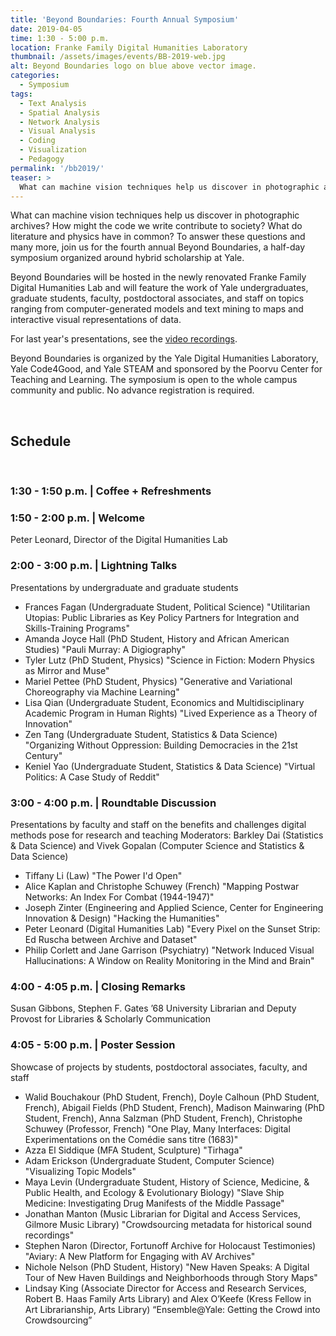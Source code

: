 ```yaml
---
title: 'Beyond Boundaries: Fourth Annual Symposium'
date: 2019-04-05
time: 1:30 - 5:00 p.m.
location: Franke Family Digital Humanities Laboratory
thumbnail: /assets/images/events/BB-2019-web.jpg
alt: Beyond Boundaries logo on blue above vector image.
categories:
  - Symposium
tags:
  - Text Analysis
  - Spatial Analysis
  - Network Analysis
  - Visual Analysis
  - Coding
  - Visualization
  - Pedagogy
permalink: '/bb2019/'
teaser: >
  What can machine vision techniques help us discover in photographic archives? How might the code we write contribute to society? What do literature and physics have in common? For these questions and many more, join us for the fourth annual Beyond Boundaries symposium, a half-day event organized around hybrid scholarship at Yale.
---
```

What can machine vision techniques help us discover in photographic archives? How might the code we write contribute to society? What do literature and physics have in common? To answer these questions and many more, join us for the fourth annual Beyond Boundaries, a half-day symposium organized around hybrid scholarship at Yale.

Beyond Boundaries will be hosted in the newly renovated Franke Family Digital Humanities Lab and will feature the work of Yale undergraduates, graduate students, faculty, postdoctoral associates, and staff on topics ranging from computer-generated
models and text mining to maps and interactive visual representations of data.

For last year's presentations, see the <a href='https://www.youtube.com/watch?v=IL3N4DAbcaA' target='_blank'>video recordings</a>.

Beyond Boundaries is organized by the Yale Digital Humanities Laboratory, Yale Code4Good, and Yale STEAM and sponsored by the Poorvu Center for Teaching and Learning. The symposium is open to the whole campus community and public. No advance registration is required.

<br />

## Schedule  
<br />

### 1:30 - 1:50 p.m. | Coffee + Refreshments

### 1:50 - 2:00 p.m. | Welcome
Peter Leonard, Director of the Digital Humanities Lab

### 2:00 - 3:00 p.m. | Lightning Talks
Presentations by undergraduate and graduate students
- Frances Fagan (Undergraduate Student, Political Science) "Utilitarian Utopias: Public Libraries as Key Policy Partners for Integration and Skills-Training Programs"
- Amanda Joyce Hall (PhD Student, History and African American Studies) "Pauli Murray: A Digiography"
- Tyler Lutz (PhD Student, Physics) "Science in Fiction: Modern Physics as Mirror and Muse"
- Mariel Pettee (PhD Student, Physics) "Generative and Variational Choreography via Machine Learning"
- Lisa Qian (Undergraduate Student, Economics and Multidisciplinary Academic Program in Human Rights) "Lived Experience as a Theory of Innovation"
- Zen Tang (Undergraduate Student, Statistics & Data Science) "Organizing Without Oppression: Building Democracies in the 21st Century"
- Keniel Yao (Undergraduate Student, Statistics & Data Science) "Virtual Politics: A Case Study of Reddit"

### 3:00 - 4:00 p.m. | Roundtable Discussion
Presentations by faculty and staff on the benefits and challenges digital methods pose for research and teaching
Moderators: Barkley Dai (Statistics & Data Science) and Vivek Gopalan (Computer Science and Statistics & Data Science)
- Tiffany Li (Law) "The Power I'd Open"
- Alice Kaplan and Christophe Schuwey (French) "Mapping Postwar Networks: An Index For Combat (1944-1947)"
- Joseph Zinter (Engineering and Applied Science, Center for Engineering Innovation & Design) "Hacking the Humanities"
- Peter Leonard (Digital Humanities Lab) "Every Pixel on the Sunset Strip: Ed Ruscha between Archive and Dataset"
- Philip Corlett and Jane Garrison (Psychiatry) "Network Induced Visual Hallucinations: A Window on Reality Monitoring in the Mind and Brain"

### 4:00 - 4:05 p.m. | Closing Remarks
Susan Gibbons, Stephen F. Gates ’68 University Librarian and Deputy Provost for Libraries & Scholarly Communication

### 4:05 - 5:00 p.m. | Poster Session
Showcase of projects by students, postdoctoral associates, faculty, and staff

- Walid Bouchakour (PhD Student, French), Doyle Calhoun (PhD Student, French), Abigail Fields (PhD Student, French), Madison Mainwaring (PhD Student, French), Anna Salzman (PhD Student, French), Christophe Schuwey (Professor, French) "One Play, Many Interfaces: Digital Experimentations on the Comédie sans titre (1683)"
- Azza El Siddique (MFA Student, Sculpture) "Tirhaga" 
- Adam Erickson (Undergraduate Student, Computer Science) "Visualizing Topic Models"
- Maya Levin (Undergraduate Student, History of Science, Medicine, & Public Health, and Ecology & Evolutionary Biology) "Slave Ship Medicine: Investigating Drug Manifests of the Middle Passage" 
- Jonathan Manton (Music Librarian for Digital and Access Services, Gilmore Music Library) "Crowdsourcing metadata for historical sound recordings"
- Stephen Naron (Director, Fortunoff Archive for Holocaust Testimonies) "Aviary: A New Platform for Engaging with AV Archives" 
- Nichole Nelson (PhD Student, History) "New Haven Speaks: A Digital Tour of New Haven Buildings and Neighborhoods through Story Maps"
- Lindsay King (Associate Director for Access and Research Services, Robert B. Haas Family Arts Library) and Alex O’Keefe (Kress Fellow in Art Librarianship, Arts Library) “Ensemble@Yale: Getting the Crowd into Crowdsourcing”
